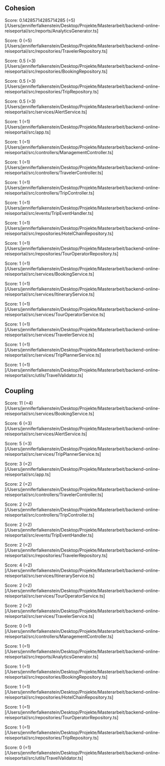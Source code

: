 ## Cohesion
Score: 0.14285714285714285 (=5) [/Users/jenniferfalkenstein/Desktop/Projekte/Masterarbeit/backend-online-reiseportal/src/reports/AnalyticsGenerator.ts] 

Score: 0 (=5) [/Users/jenniferfalkenstein/Desktop/Projekte/Masterarbeit/backend-online-reiseportal/src/repositories/TravelerRepository.ts] 

Score: 0.5 (=3) [/Users/jenniferfalkenstein/Desktop/Projekte/Masterarbeit/backend-online-reiseportal/src/repositories/BookingRepository.ts] 

Score: 0.5 (=3) [/Users/jenniferfalkenstein/Desktop/Projekte/Masterarbeit/backend-online-reiseportal/src/repositories/TripRepository.ts] 

Score: 0.5 (=3) [/Users/jenniferfalkenstein/Desktop/Projekte/Masterarbeit/backend-online-reiseportal/src/services/AlertService.ts] 

Score: 1 (=1) [/Users/jenniferfalkenstein/Desktop/Projekte/Masterarbeit/backend-online-reiseportal/src/app.ts] 

Score: 1 (=1) [/Users/jenniferfalkenstein/Desktop/Projekte/Masterarbeit/backend-online-reiseportal/src/controllers/ManagementController.ts] 

Score: 1 (=1) [/Users/jenniferfalkenstein/Desktop/Projekte/Masterarbeit/backend-online-reiseportal/src/controllers/TravelerController.ts] 

Score: 1 (=1) [/Users/jenniferfalkenstein/Desktop/Projekte/Masterarbeit/backend-online-reiseportal/src/controllers/TripController.ts] 

Score: 1 (=1) [/Users/jenniferfalkenstein/Desktop/Projekte/Masterarbeit/backend-online-reiseportal/src/events/TripEventHandler.ts] 

Score: 1 (=1) [/Users/jenniferfalkenstein/Desktop/Projekte/Masterarbeit/backend-online-reiseportal/src/repositories/HotelChainRepository.ts] 

Score: 1 (=1) [/Users/jenniferfalkenstein/Desktop/Projekte/Masterarbeit/backend-online-reiseportal/src/repositories/TourOperatorRepository.ts] 

Score: 1 (=1) [/Users/jenniferfalkenstein/Desktop/Projekte/Masterarbeit/backend-online-reiseportal/src/services/BookingService.ts] 

Score: 1 (=1) [/Users/jenniferfalkenstein/Desktop/Projekte/Masterarbeit/backend-online-reiseportal/src/services/ItineraryService.ts] 

Score: 1 (=1) [/Users/jenniferfalkenstein/Desktop/Projekte/Masterarbeit/backend-online-reiseportal/src/services/TourOperatorService.ts] 

Score: 1 (=1) [/Users/jenniferfalkenstein/Desktop/Projekte/Masterarbeit/backend-online-reiseportal/src/services/TravelerService.ts] 

Score: 1 (=1) [/Users/jenniferfalkenstein/Desktop/Projekte/Masterarbeit/backend-online-reiseportal/src/services/TripPlannerService.ts] 

Score: 1 (=1) [/Users/jenniferfalkenstein/Desktop/Projekte/Masterarbeit/backend-online-reiseportal/src/utils/TravelValidator.ts] 
## Coupling
Score: 11 (=4) [/Users/jenniferfalkenstein/Desktop/Projekte/Masterarbeit/backend-online-reiseportal/src/services/BookingService.ts] 

Score: 6 (=3) [/Users/jenniferfalkenstein/Desktop/Projekte/Masterarbeit/backend-online-reiseportal/src/services/AlertService.ts] 

Score: 5 (=3) [/Users/jenniferfalkenstein/Desktop/Projekte/Masterarbeit/backend-online-reiseportal/src/services/TripPlannerService.ts] 

Score: 3 (=2) [/Users/jenniferfalkenstein/Desktop/Projekte/Masterarbeit/backend-online-reiseportal/src/app.ts] 

Score: 2 (=2) [/Users/jenniferfalkenstein/Desktop/Projekte/Masterarbeit/backend-online-reiseportal/src/controllers/TravelerController.ts] 

Score: 2 (=2) [/Users/jenniferfalkenstein/Desktop/Projekte/Masterarbeit/backend-online-reiseportal/src/controllers/TripController.ts] 

Score: 2 (=2) [/Users/jenniferfalkenstein/Desktop/Projekte/Masterarbeit/backend-online-reiseportal/src/events/TripEventHandler.ts] 

Score: 2 (=2) [/Users/jenniferfalkenstein/Desktop/Projekte/Masterarbeit/backend-online-reiseportal/src/repositories/TravelerRepository.ts] 

Score: 4 (=2) [/Users/jenniferfalkenstein/Desktop/Projekte/Masterarbeit/backend-online-reiseportal/src/services/ItineraryService.ts] 

Score: 2 (=2) [/Users/jenniferfalkenstein/Desktop/Projekte/Masterarbeit/backend-online-reiseportal/src/services/TourOperatorService.ts] 

Score: 2 (=2) [/Users/jenniferfalkenstein/Desktop/Projekte/Masterarbeit/backend-online-reiseportal/src/services/TravelerService.ts] 

Score: 0 (=1) [/Users/jenniferfalkenstein/Desktop/Projekte/Masterarbeit/backend-online-reiseportal/src/controllers/ManagementController.ts] 

Score: 1 (=1) [/Users/jenniferfalkenstein/Desktop/Projekte/Masterarbeit/backend-online-reiseportal/src/reports/AnalyticsGenerator.ts] 

Score: 1 (=1) [/Users/jenniferfalkenstein/Desktop/Projekte/Masterarbeit/backend-online-reiseportal/src/repositories/BookingRepository.ts] 

Score: 1 (=1) [/Users/jenniferfalkenstein/Desktop/Projekte/Masterarbeit/backend-online-reiseportal/src/repositories/HotelChainRepository.ts] 

Score: 1 (=1) [/Users/jenniferfalkenstein/Desktop/Projekte/Masterarbeit/backend-online-reiseportal/src/repositories/TourOperatorRepository.ts] 

Score: 1 (=1) [/Users/jenniferfalkenstein/Desktop/Projekte/Masterarbeit/backend-online-reiseportal/src/repositories/TripRepository.ts] 

Score: 0 (=1) [/Users/jenniferfalkenstein/Desktop/Projekte/Masterarbeit/backend-online-reiseportal/src/utils/TravelValidator.ts] 
